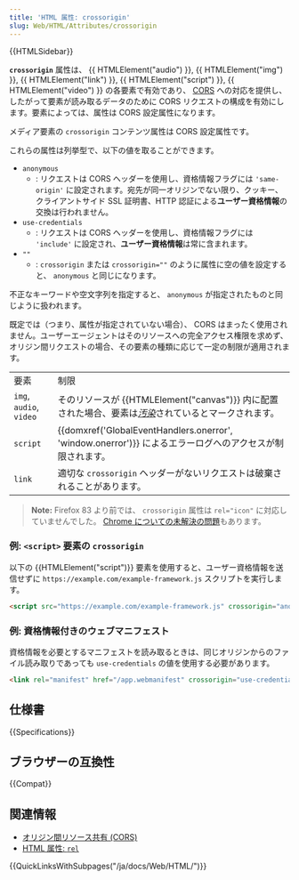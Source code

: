```yaml
---
title: 'HTML 属性: crossorigin'
slug: Web/HTML/Attributes/crossorigin
---
```


{{HTMLSidebar}}

**`crossorigin`** 属性は、 {{ HTMLElement("audio") }}, {{ HTMLElement("img") }}, {{ HTMLElement("link") }}, {{ HTMLElement("script") }}, {{ HTMLElement("video") }} の各要素で有効であり、 [CORS](/ja/docs/Web/HTTP/CORS) への対応を提供し、したがって要素が読み取るデータのために CORS リクエストの構成を有効にします。要素によっては、属性は CORS 設定属性になります。

メディア要素の `crossorigin` コンテンツ属性は CORS 設定属性です。

これらの属性は列挙型で、以下の値を取ることができます。

- `anonymous`
  - : リクエストは CORS ヘッダーを使用し、資格情報フラグには `'same-origin'` に設定されます。宛先が同一オリジンでない限り、クッキー、クライアントサイド SSL 証明書、HTTP 認証による**ユーザー資格情報**の交換は行われません。
- `use-credentials`
  - : リクエストは CORS ヘッダーを使用し、資格情報フラグには `'include'` に設定され、**ユーザー資格情報**は常に含まれます。
- `""`
  - : `crossorigin` または `crossorigin=""` のように属性に空の値を設定すると、 `anonymous` と同じになります。

不正なキーワードや空文字列を指定すると、 `anonymous` が指定されたものと同じように扱われます。

既定では（つまり、属性が指定されていない場合）、 CORS はまったく使用されません。ユーザーエージェントはそのリソースへの完全アクセス権限を求めず、オリジン間リクエストの場合、その要素の種類に応じて一定の制限が適用されます。

<table class="no-markdown">
  <tbody>
    <tr>
      <td class="header">要素</td>
      <td class="header">制限</td>
    </tr>
    <tr>
      <td><code>img</code>, <code>audio</code>, <code>video</code></td>
      <td>
        そのリソースが {{HTMLElement("canvas")}} 内に配置された場合、要素は<a href="/ja/docs/Web/HTML/CORS_enabled_image#security_and_tainted_canvases"><em>汚染</em></a>されているとマークされます。
      </td>
    </tr>
    <tr>
      <td><code>script</code></td>
      <td>
        {{domxref('GlobalEventHandlers.onerror', 'window.onerror')}} によるエラーログへのアクセスが制限されます。
      </td>
    </tr>
    <tr>
      <td><code>link</code></td>
      <td>
        適切な <code>crossorigin</code> ヘッダーがないリクエストは破棄されることがあります。
      </td>
    </tr>
  </tbody>
</table>

> **Note:** Firefox 83 より前では、 `crossorigin` 属性は `rel="icon"` に対応していませんでした。 [Chrome についての未解決の問題](https://bugs.chromium.org/p/chromium/issues/detail?id=1121645)もあります。

### 例: `<script>` 要素の `crossorigin`

以下の {{HTMLElement("script")}} 要素を使用すると、ユーザー資格情報を送信せずに `https://example.com/example-framework.js` スクリプトを実行します。

```html
<script src="https://example.com/example-framework.js" crossorigin="anonymous"></script>
```

### 例: 資格情報付きのウェブマニフェスト

資格情報を必要とするマニフェストを読み取るときは、同じオリジンからのファイル読み取りであっても `use-credentials` の値を使用する必要があります。

```html
<link rel="manifest" href="/app.webmanifest" crossorigin="use-credentials">
```

## 仕様書

{{Specifications}}

## ブラウザーの互換性

{{Compat}}

## 関連情報

- [オリジン間リソース共有 (CORS)](/ja/docs/Web/HTTP/CORS)
- [HTML 属性: `rel`](/ja/docs/Web/HTML/Attributes/rel)

{{QuickLinksWithSubpages("/ja/docs/Web/HTML/")}}
